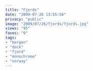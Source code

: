 ```yaml
---
title: "Fjords"
date: "2009-07-26 13:55:56"
privacy: "public"
image: "2009/07/26/fjords/fjords.jpg"
views: "95"
faves: "0"
tags:
- "bergen"
- "dock"
- "fjord"
- "monochrome"
- "norway"
---
```

<a href="/photos/2009/07/26/fjords" rel="nofollow"></a>
